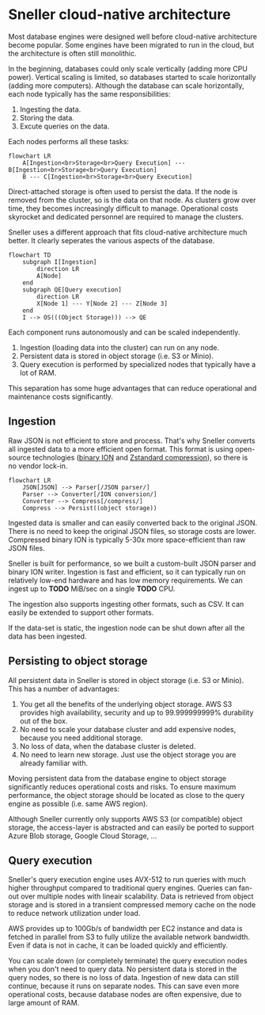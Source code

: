# Sneller cloud-native architecture
Most database engines were designed well before cloud-native architecture become popular. Some engines have been migrated to run in the cloud, but the architecture is often still monolithic.

In the beginning, databases could only scale vertically (adding more CPU power). Vertical scaling is limited, so databases started to scale horizontally (adding more computers). Although the database can scale horizontally, each node typically has the same responsibilities:
1. Ingesting the data.
2. Storing the data.
3. Excute queries on the data.

Each nodes performs all these tasks:
```mermaid
flowchart LR
    A[Ingestion<br>Storage<br>Query Execution] --- B[Ingestion<br>Storage<br>Query Execution]
    B --- C[Ingestion<br>Storage<br>Query Execution]
```
Direct-attached storage is often used to persist the data. If the node is removed from the cluster, so is the data on that node. As clusters grow over time, they becomes increasingly difficult to manage. Operational costs skyrocket and dedicated personnel are required to manage the clusters.

Sneller uses a different approach that fits cloud-native architecture much better. It clearly seperates the various aspects of the database.
```mermaid
flowchart TD
    subgraph I[Ingestion]
        direction LR
        A[Node]
    end
    subgraph QE[Query execution]
        direction LR
        X[Node 1] --- Y[Node 2] --- Z[Node 3]
    end
    I --> OS(((Object Storage))) --> QE
```
Each component runs autonomously and can be scaled independently.
1. Ingestion (loading data into the cluster) can run on any node.
2. Persistent data is stored in object storage (i.e. S3 or Minio).
3. Query execution is performed by specialized nodes that typically have a lot of RAM.

This separation has some huge advantages that can reduce operational and maintenance costs significantly.

## Ingestion
Raw JSON is not efficient to store and process. That's why Sneller converts all ingested data to a more efficient open format. This format is using open-source technologies ([binary ION](https://amzn.github.io/ion-docs/docs/binary.html) and [Zstandard compression](https://facebook.github.io/zstd/)), so there is no vendor lock-in.

```mermaid
flowchart LR
    JSON[JSON] --> Parser[/JSON parser/] 
    Parser --> Converter[/ION conversion/]
    Converter --> Compress[/compress/]
    Compress --> Persist((object storage))
```

Ingested data is smaller and can easily converted back to the original JSON. There is no need to keep the original JSON files, so storage costs are lower. Compressed binary ION is typically 5-30x more space-efficient than raw JSON files.

Sneller is built for performance, so we built a custom-built JSON parser and binary ION writer. Ingestion is fast and efficient, so it can typically run on relatively low-end hardware and has low memory requirements. We can ingest up to **TODO** MiB/sec on a single **TODO** CPU.

The ingestion also supports ingesting other formats, such as CSV. It can easily be extended to support other formats.

If the data-set is static, the ingestion node can be shut down after all the data has been ingested.

## Persisting to object storage
All persistent data in Sneller is stored in object storage (i.e. S3 or Minio). This has a number of advantages:

1. You get all the benefits of the underlying object storage. AWS S3 provides high availability, security and up to 99.999999999% durability out of the box.
2. No need to scale your database cluster and add expensive nodes, because you need additional storage.
3. No loss of data, when the database cluster is deleted.
4. No need to learn new storage. Just use the object storage you are already familiar with.

Moving persistent data from the database engine to object storage significantly reduces operational costs and risks. To ensure maximum performance, the object storage should be located as close to the query engine as possible (i.e. same AWS region).

Although Sneller currently only supports AWS S3 (or compatible) object storage, the access-layer is abstracted and can easily be ported to support Azure Blob storage, Google Cloud Storage, ...

## Query execution
Sneller's query execution engine uses AVX-512 to run queries with much higher throughput compared to traditional query engines. Queries can fan-out over multiple nodes with lineair scalability. Data is retrieved from object storage and is stored in a transient compressed memory cache on the node to reduce network utilization under load.

AWS provides up to 100Gb/s of bandwidth per EC2 instance and data is fetched in parallel from S3 to fully utilize the available network bandwidth. Even if data is not in cache, it can be loaded quickly and efficiently.

You can scale down (or completely terminate) the query execution nodes when you don't need to query data. No persistent data is stored in the query nodes, so there is no loss of data. Ingestion of new data can still continue, because it runs on separate nodes. This can save even more operational costs, because database nodes are often expensive, due to large amount of RAM.